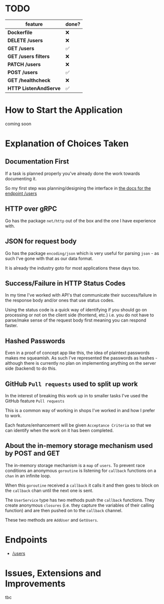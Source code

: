 # TODO

| feature | done? |
| - | - |
| **Dockerfile** | ❌ |
| **DELETE /users** | ❌ |
| **GET /users** | ✅ |
| **GET /users filters** | ❌ |
| **PATCH /users** | ❌ |
| **POST /users** | ✅ |
| **GET /healthcheck** | ❌ |
| **HTTP ListenAndServe** | ✅ |

# How to Start the Application

coming soon

# Explanation of Choices Taken

## Documentation First

If a task is planned properly you've already done the work towards documenting it.

So my first step was planning/designing the interface in [the docs for the endpoint /users](./docs/endpoints/users/README.md)

## HTTP over gRPC

Go has the package `net/http` out of the box and the one I have experience with.

## JSON for request body

Go has the package `encoding/json` which is very useful for parsing `json` - as such I've gone with that as our data format.

It is already the industry goto for most applications these days too.

## Success/Failure in HTTP Status Codes

In my time I've worked with API's that communicate their success/failure in the response body and/or ones that use status codes.

Using the status code is a quick way of identifying if you should go on processing or not on the client side (frontend, etc.) i.e. you do not have to parse/make sense of the request body first meaning you can respond faster.

## Hashed Passwords

Even in a proof of concept app like this, the idea of plaintext passwords makes me squeamish. As such I've represented the passwords as hashes - although there is currently no plan on implementing anything on the server side (backend) to do this.

## GitHub `Pull requests` used to split up work

In the interest of breaking this work up in to smaller tasks I've used the GitHub feature `Pull requests`

This is a common way of working in shops I've worked in and how I prefer to work.

Each feature/enhancement will be given `Acceptance Criteria` so that we can identify when the work on it has been completed.

## About the in-memory storage mechanism used by **POST** and **GET**

The in-memory storage mechanism is a `map` of `users`. To prevent race conditions an anonymous `goroutine` is listening for `callback` functions on a `chan` in an infinite loop.

When this `goroutine` received a `callback` it calls it and then goes to block on the `callback` chan until the next one is sent.

The `UserService` type has two methods push the `callback` functions. They create anonymous `closures` (i.e. they capture the variables of their calling function) and are then pushed on to the `callback` channel.

These two methods are `AddUser` and `GetUsers`.

# Endpoints

* [/users](./docs/endpoints/users.md)

# Issues, Extensions and Improvements

tbc